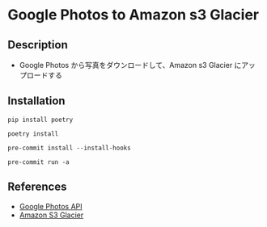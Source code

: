 # Google Photos to Amazon s3 Glacier

## Description

- Google Photos から写真をダウンロードして、Amazon s3 Glacier にアップロードする

## Installation

```shell
pip install poetry
```

```shell
poetry install
```

```shell
pre-commit install --install-hooks
```

```shell
pre-commit run -a
```

## References

- [Google Photos API](https://developers.google.com/photos/library/guides/overview)
- [Amazon S3 Glacier](https://docs.aws.amazon.com/ja_jp/whitepapers/latest/how-aws-pricing-works/amazon-s3-glacier.html)
